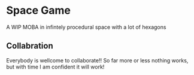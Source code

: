 # Space Game
A WIP MOBA in infintely procedural space with a lot of hexagons 

## Collabration
Everybody is wellcome to collaborate!!
So far more or less nothing works, but with time I am confident it will work!
